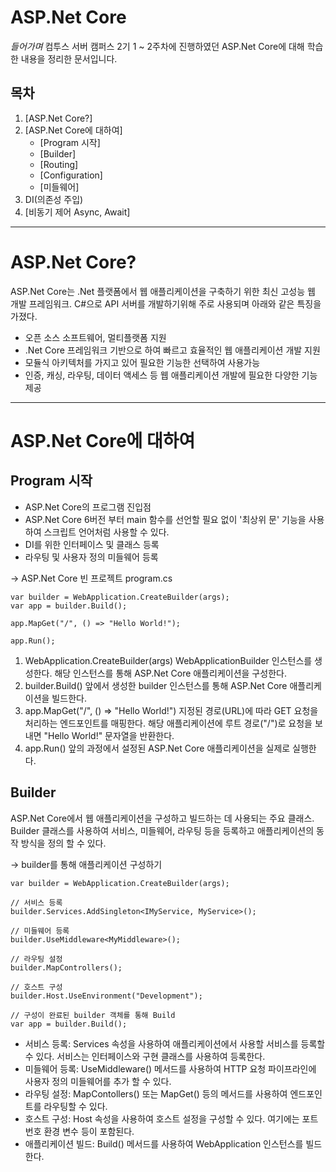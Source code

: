 # ASP.Net Core
*들어가며*
컴투스 서버 캠퍼스 2기 1 ~ 2주차에 진행하였던 ASP.Net Core에 대해 학습한 내용을 정리한 문서입니다.




## 목차
1. [ASP.Net Core?]
2. [ASP.Net Core에 대하여]
   * [Program 시작]
   * [Builder]
   * [Routing]
   * [Configuration]
   * [미들웨어]
3. DI(의존성 주입)
4. [비동기 제어 Async, Await]




---
# ASP.Net Core?

ASP.Net Core는 .Net 플랫폼에서 웹 애플리케이션을 구축하기 위한 최신 고성능 웹 개발 프레임워크.
C#으로 API 서버를 개발하기위해 주로 사용되며 아래와 같은 특징을 가졌다.


* 오픈 소스 소프트웨어, 멀티플랫폼 지원
* .Net Core 프레임워크 기반으로 하여 빠르고 효율적인 웹 애플리케이션 개발 지원
* 모듈식 아키텍처를 가지고 있어 필요한 기능한 선택하여 사용가능
* 인증, 캐싱, 라우팅, 데이터 액세스 등 웹 애플리케이션 개발에 필요한 다양한 기능 제공
---
# ASP.Net Core에 대하여

## Program 시작

* ASP.Net Core의 프로그램 진입점
* ASP.Net Core 6버전 부터 main 함수를 선언할 필요 없이 '최상위 문' 기능을 사용하여 스크립트 언어처럼 사용할 수 있다.
* DI를 위한 인터페이스 및 클래스 등록
* 라우팅 및 사용자 정의 미들웨어 등록


-> ASP.Net Core 빈 프로젝트 program.cs
```
var builder = WebApplication.CreateBuilder(args);
var app = builder.Build();

app.MapGet("/", () => "Hello World!");

app.Run();
```

1. WebApplication.CreateBuilder(args)
   WebApplicationBuilder 인스턴스를 생성한다. 해당 인스턴스를 통해 ASP.Net Core 애플리케이션을 구성한다.
2. builder.Build()
   앞에서 생성한 builder 인스턴스를 통해 ASP.Net Core 애플리케이션을 빌드한다.  
3. app.MapGet("/", () => "Hello World!")
   지정된 경로(URL)에 따라 GET 요청을 처리하는 엔드포인트를 매핑한다. 해당 애플리케이션에 루트 경로("/")로 요청을 보내면
   "Hello World!" 문자열을 반환한다.
4. app.Run()
   앞의 과정에서 설정된 ASP.Net Core 애플리케이션을 실제로 실행한다.



## Builder

ASP.Net Core에서 웹 애플리케이션을 구성하고 빌드하는 데 사용되는 주요 클래스. Builder 클래스를 사용하여 서비스, 미들웨어, 라우팅 등을 등록하고 애플리케이션의 동작 방식을 정의 할 수 있다.

-> builder를 통해 애플리케이션 구성하기
```
var builder = WebApplication.CreateBuilder(args);

// 서비스 등록
builder.Services.AddSingleton<IMyService, MyService>();

// 미들웨어 등록
builder.UseMiddleware<MyMiddleware>();

// 라우팅 설정
builder.MapControllers();

// 호스트 구성
builder.Host.UseEnvironment("Development");

// 구성이 완료된 builder 객체를 통해 Build
var app = builder.Build();
```

* 서비스 등록: Services 속성을 사용하여 애플리케이션에서 사용할 서비스를 등록할 수 있다. 서비스는 인터페이스와 구현 클래스를 사용하여 등록한다.
* 미들웨어 등록: UseMiddleware() 메서드를 사용하여 HTTP 요청 파이프라인에 사용자 정의 미들웨어를 추가 할 수 있다.
* 라우팅 설정: MapContollers() 또는 MapGet() 등의 메서드를 사용하여 엔드포인트를 라우팅할 수 있다.
* 호스트 구성: Host 속성을 사용하여 호스트 설정을 구성할 수 있다. 여기에는 포트번호 환경 변수 등이 포함된다.
* 애플리케이션 빌드: Build() 메서드를 사용하여 WebApplication 인스턴스를 빌드한다.






